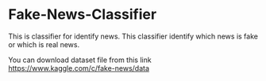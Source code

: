 # Fake-News-Classifier
This is classifier for identify news. This classifier identify which news is fake or which is real news.

You can download dataset file from this link https://www.kaggle.com/c/fake-news/data
